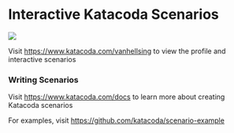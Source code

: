 # Interactive Katacoda Scenarios

[![](http://shields.katacoda.com/katacoda/vanhellsing/count.svg)](https://www.katacoda.com/vanhellsing "Get your profile on Katacoda.com")

Visit https://www.katacoda.com/vanhellsing to view the profile and interactive scenarios

### Writing Scenarios
Visit https://www.katacoda.com/docs to learn more about creating Katacoda scenarios

For examples, visit https://github.com/katacoda/scenario-example
